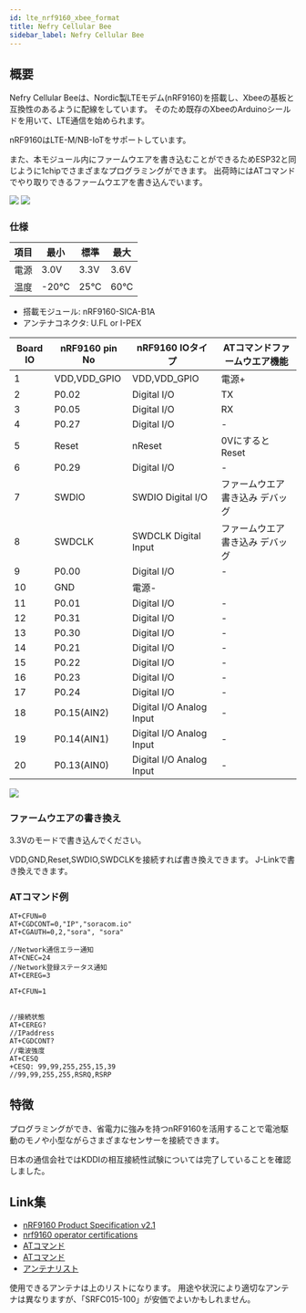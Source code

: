 ```yaml
---
id: lte_nrf9160_xbee_format
title: Nefry Cellular Bee
sidebar_label: Nefry Cellular Bee
---
```


## 概要

Nefry Cellular Beeは、Nordic製LTEモデム(nRF9160)を搭載し、Xbeeの基板と互換性のあるように配線をしています。
そのため既存のXbeeのArduinoシールドを用いて、LTE通信を始められます。

nRF9160はLTE-M/NB-IoTをサポートしています。

また、本モジュール内にファームウエアを書き込むことができるためESP32と同じように1chipでさまざまなプログラミングができます。
出荷時にはATコマンドでやり取りできるファームウエアを書き込んでいます。

![](/img/docs/lte/top.jpg)
![](/img/docs/lte/bottom.jpg)

### 仕様

|項目|最小|標準|最大|
|---|---|---|---|
|電源|3.0V|3.3V|3.6V|
|温度|-20°C|25°C|60°C|

- 搭載モジュール: nRF9160-SICA-B1A
- アンテナコネクタ: U.FL or I-PEX

|Board IO|nRF9160 pin No|nRF9160 IOタイプ|ATコマンドファームウエア機能|
|---|---|---|---|
|1|VDD,VDD_GPIO|VDD,VDD_GPIO|電源+|
|2|P0.02|Digital I/O|TX|
|3|P0.05|Digital I/O|RX|
|4|P0.27|Digital I/O|-|
|5|Reset|nReset|0VにするとReset|
|6|P0.29|Digital I/O|-|
|7|SWDIO|SWDIO Digital I/O|ファームウエア書き込み デバッグ|
|8|SWDCLK|SWDCLK Digital Input|ファームウエア書き込み デバッグ|
|9|P0.00|Digital I/O|-|
|10|GND|電源-|
|11|P0.01|Digital I/O|-|
|12|P0.31|Digital I/O|-|
|13|P0.30|Digital I/O|-|
|14|P0.21|Digital I/O|-|
|15|P0.22|Digital I/O|-|
|16|P0.23|Digital I/O|-|
|17|P0.24|Digital I/O|-|
|18|P0.15(AIN2)|Digital I/O Analog Input|-|
|19|P0.14(AIN1)|Digital I/O Analog Input|-|
|20|P0.13(AIN0)|Digital I/O Analog Input|-|

![](/img/docs/lte/circuit.png)

### ファームウエアの書き換え

3.3Vのモードで書き込んでください。

VDD,GND,Reset,SWDIO,SWDCLKを接続すれば書き換えできます。
J-Linkで書き換えできます。

### ATコマンド例

```
AT+CFUN=0
AT+CGDCONT=0,"IP","soracom.io"
AT+CGAUTH=0,2,"sora", "sora"

//Network通信エラー通知
AT+CNEC=24
//Network登録ステータス通知
AT+CEREG=3

AT+CFUN=1


//接続状態
AT+CEREG?
//IPaddress
AT+CGDCONT?
//電波強度
AT+CESQ
+CESQ: 99,99,255,255,15,39
//99,99,255,255,RSRQ,RSRP
```

## 特徴

プログラミングができ、省電力に強みを持つnRF9160を活用することで電池駆動のモノや小型ながらさまざまなセンサーを接続できます。

日本の通信会社ではKDDIの相互接続性試験については完了していることを確認しました。

## Link集

- [nRF9160 Product Specification v2.1](https://infocenter.nordicsemi.com/pdf/nRF9160_PS_v2.1.pdf)
- [nrf9160 operator certifications](https://infocenter.nordicsemi.com/index.jsp?topic=/comp_matrix_nrf9160/COMP/nrf9160/nrf9160_operator_certifications.html)
- [ATコマンド](https://infocenter.nordicsemi.com/index.jsp?topic=%2Fref_at_commands%2FREF%2Fat_commands%2Fintro.html)
- [ATコマンド](https://developer.nordicsemi.com/nRF_Connect_SDK/doc/latest/nrf/applications/serial_lte_modem/README.html#nrf9160-serial-lte-modem)
- [アンテナリスト](https://www.nordicsemi.com/Products/Low-power-cellular-IoT/nRF9160-Revision-1-global-and-regulatory-certifications)

使用できるアンテナは上のリストになります。
用途や状況により適切なアンテナは異なりますが、「SRFC015-100」が安価でよいかもしれません。

